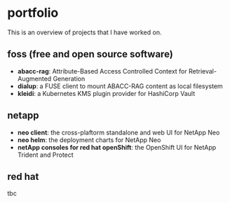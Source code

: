 # portfolio
This is an overview of projects that I have worked on. 


## foss (free and open source software)
* **abacc-rag**: Attribute-Based Access Controlled Context for Retrieval-Augmented Generation
* **dialup**: a FUSE client to mount ABACC-RAG content as local filesystem
* **kleidi**: a Kubernetes KMS plugin provider for HashiCorp Vault

## netapp
* **neo client**: the cross-plaftorm standalone and web UI for NetApp Neo
* **neo helm**: the deployment charts for NetApp Neo
* **netApp consoles for red hat openShift**: the OpenShift UI for NetApp Trident and Protect

## red hat
tbc 